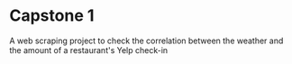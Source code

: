 # Capstone 1
A web scraping project to check the correlation between the weather and the amount of a restaurant's Yelp check-in
